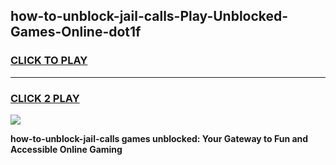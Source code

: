 
## how-to-unblock-jail-calls-Play-Unblocked-Games-Online-dot1f
<h3>
<a href="https://premium76.site?title=how-to-unblock-jail-calls&ref=25A">CLICK TO PLAY</a></h3>
<hr>

<h3>
<a href="https://premium76.site?title=how-to-unblock-jail-calls&ref=25A">CLICK 2 PLAY</a>
  
</h3>

<a href="https://premium76.site?title=how-to-unblock-jail-calls&ref=25A"><img src="https://clearcache.store/games.png"></a>


**how-to-unblock-jail-calls games unblocked: Your Gateway to Fun and Accessible Online Gaming**
